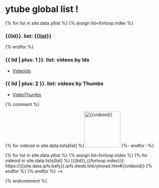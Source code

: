 ---
---
# ytube global list !

<style>img { width: 12vw; }</style>

{% for list in site.data.ytlist %}
{% assign lid=forloop.index %}
<!-- -------------------------------------------------------------------- -->
### {{lid}}. list: [{{list}}](playlists/{{list}}.html)
{% endfor %}

### {{ lid | plus: 1 }}. list: videos by Ids 

 * [VideoIds](videoids.html)

### {{ lid | plus: 2 }}. list: videos by Thumbs 

 * [VideoThumbs](videothumbs.html)

{% comment %}

{% for videoid in site.data.lists[list] %}[![{{videoid}}](https://i.ytimg.com/vi/{{videoid}}/default.jpg)](ytnoad.htm#{{videoid}})
{%- endfor -%}

{% for list in site.data.ytlist %}
  {% assign lid=forloop.index %}
  {% for videoid in site.data.lists[list] %}
[{{lid}}_{{forloop.index}}]: https://{{site.data.ipfs.bafy}}.ipfs.dweb.link/ytnoad.htm#{{videoid}}
  {% endfor %}
{% endfor %}
-->

{% endcomment %}
